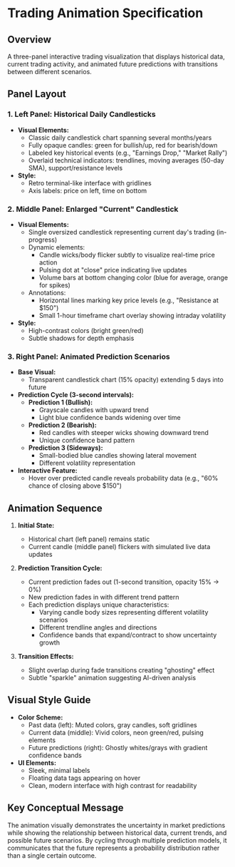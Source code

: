 # Trading Animation Specification

## Overview
A three-panel interactive trading visualization that displays historical data, current trading activity, and animated future predictions with transitions between different scenarios.

## Panel Layout

### 1. Left Panel: Historical Daily Candlesticks
- **Visual Elements:**
  - Classic daily candlestick chart spanning several months/years
  - Fully opaque candles: green for bullish/up, red for bearish/down
  - Labeled key historical events (e.g., "Earnings Drop," "Market Rally")
  - Overlaid technical indicators: trendlines, moving averages (50-day SMA), support/resistance levels
- **Style:**
  - Retro terminal-like interface with gridlines
  - Axis labels: price on left, time on bottom

### 2. Middle Panel: Enlarged "Current" Candlestick
- **Visual Elements:**
  - Single oversized candlestick representing current day's trading (in-progress)
  - Dynamic elements:
    - Candle wicks/body flicker subtly to visualize real-time price action
    - Pulsing dot at "close" price indicating live updates
    - Volume bars at bottom changing color (blue for average, orange for spikes)
  - Annotations:
    - Horizontal lines marking key price levels (e.g., "Resistance at $150")
    - Small 1-hour timeframe chart overlay showing intraday volatility
- **Style:**
  - High-contrast colors (bright green/red)
  - Subtle shadows for depth emphasis

### 3. Right Panel: Animated Prediction Scenarios
- **Base Visual:**
  - Transparent candlestick chart (15% opacity) extending 5 days into future
- **Prediction Cycle (3-second intervals):**
  - **Prediction 1 (Bullish):**
    - Grayscale candles with upward trend
    - Light blue confidence bands widening over time
  - **Prediction 2 (Bearish):**
    - Red candles with steeper wicks showing downward trend
    - Unique confidence band pattern
  - **Prediction 3 (Sideways):**
    - Small-bodied blue candles showing lateral movement
    - Different volatility representation
- **Interactive Feature:**
  - Hover over predicted candle reveals probability data (e.g., "60% chance of closing above $150")

## Animation Sequence

1. **Initial State:**
   - Historical chart (left panel) remains static
   - Current candle (middle panel) flickers with simulated live data updates

2. **Prediction Transition Cycle:**
   - Current prediction fades out (1-second transition, opacity 15% → 0%)
   - New prediction fades in with different trend pattern
   - Each prediction displays unique characteristics:
     - Varying candle body sizes representing different volatility scenarios
     - Different trendline angles and directions
     - Confidence bands that expand/contract to show uncertainty growth

3. **Transition Effects:**
   - Slight overlap during fade transitions creating "ghosting" effect
   - Subtle "sparkle" animation suggesting AI-driven analysis

## Visual Style Guide

- **Color Scheme:**
  - Past data (left): Muted colors, gray candles, soft gridlines
  - Current data (middle): Vivid colors, neon green/red, pulsing elements
  - Future predictions (right): Ghostly whites/grays with gradient confidence bands
- **UI Elements:**
  - Sleek, minimal labels
  - Floating data tags appearing on hover
  - Clean, modern interface with high contrast for readability

## Key Conceptual Message

The animation visually demonstrates the uncertainty in market predictions while showing the relationship between historical data, current trends, and possible future scenarios. By cycling through multiple prediction models, it communicates that the future represents a probability distribution rather than a single certain outcome.

